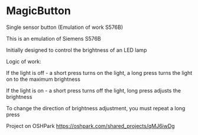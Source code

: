 # MagicButton
Single sensor button (Emulation of work S576B)

This is an emulation of Siemens S576B

Initially designed to control the brightness of an LED lamp

Logic of work:

If the light is off - a short press turns on the light, a long press turns the light on to the maximum brightness

If the light is on - a short press turns off the light, long press adjusts the brightness

To change the direction of brightness adjustment, you must repeat a long press

Project on OSHPark https://oshpark.com/shared_projects/qMJ6iwDg
